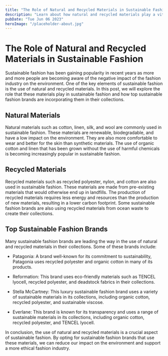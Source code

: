 ```yaml
---
title: "The Role of Natural and Recycled Materials in Sustainable Fashion"
description: "Learn about how natural and recycled materials play a vital role in sustainable fashion and how top sustainable fashion brands are incorporating them in their collections."
pubDate: "Tue Jun 06 2023"
heroImage: "/placeholder-about.jpg"
---
```


# The Role of Natural and Recycled Materials in Sustainable Fashion

Sustainable fashion has been gaining popularity in recent years as more and more people are becoming aware of the negative impact of the fashion industry on the environment. One of the key elements of sustainable fashion is the use of natural and recycled materials. In this post, we will explore the role that these materials play in sustainable fashion and how top sustainable fashion brands are incorporating them in their collections.

## Natural Materials

Natural materials such as cotton, linen, silk, and wool are commonly used in sustainable fashion. These materials are renewable, biodegradable, and have a low impact on the environment. They are also more comfortable to wear and better for the skin than synthetic materials. The use of organic cotton and linen that has been grown without the use of harmful chemicals is becoming increasingly popular in sustainable fashion.

## Recycled Materials

Recycled materials such as recycled polyester, nylon, and cotton are also used in sustainable fashion. These materials are made from pre-existing materials that would otherwise end up in landfills. The production of recycled materials requires less energy and resources than the production of new materials, resulting in a lower carbon footprint. Some sustainable fashion brands are also using recycled materials from ocean waste to create their collections.

## Top Sustainable Fashion Brands

Many sustainable fashion brands are leading the way in the use of natural and recycled materials in their collections. Some of these brands include:

- Patagonia: A brand well-known for its commitment to sustainability, Patagonia uses recycled polyester and organic cotton in many of its products.

- Reformation: This brand uses eco-friendly materials such as TENCEL lyocell, recycled polyester, and deadstock fabrics in their collections.

- Stella McCartney: This luxury sustainable fashion brand uses a variety of sustainable materials in its collections, including organic cotton, recycled polyester, and sustainable viscose.

- Everlane: This brand is known for its transparency and uses a range of sustainable materials in its collections, including organic cotton, recycled polyester, and TENCEL lyocell.

In conclusion, the use of natural and recycled materials is a crucial aspect of sustainable fashion. By opting for sustainable fashion brands that use these materials, we can reduce our impact on the environment and support a more ethical fashion industry.